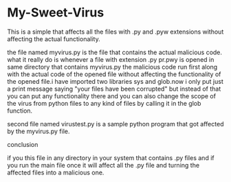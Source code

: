 # My-Sweet-Virus

This is a simple that affects all the files with .py and .pyw extensions without affecting the actual functionality.

the file named myvirus.py is the file that contains the actual malicious code.
what it really do is whenever a file with extension .py pr.pwy is opened  in same directory that contains myvirus.py the malicious code run first along with the actual code of the opened file without affecting the functionality of the opened file.i have imported two libraries sys and glob.now i only put just a print message saying "your files have been corrupted" but instead of that you can put any functionality there and you can also change the scope of the virus from python files to any kind of files by calling it in the glob function.



second file named virustest.py is a sample python program that got affected by the myvirus.py file.


conclusion


if you this file in any directory in your system that contains .py files and if you run the main file once it will affect all the .py file and turning the affected files into a malicious one.
